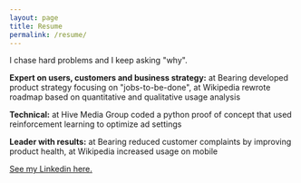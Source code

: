 ```yaml
---
layout: page
title: Resume
permalink: /resume/
---
```


I chase hard problems and I keep asking "why".

**Expert on users, customers and business strategy:** at Bearing developed product strategy focusing on "jobs-to-be-done", at Wikipedia rewrote roadmap based on quantitative and qualitative usage analysis

**Technical:** at Hive Media Group coded a python proof of concept that used reinforcement learning to optimize ad settings

**Leader with results:** at Bearing reduced customer complaints by improving product health, at Wikipedia increased usage on mobile

[See my Linkedin here.](www.linkedin.com/in/kenanwang)
